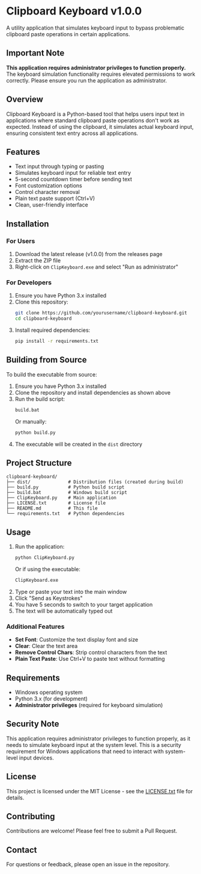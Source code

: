 # Clipboard Keyboard v1.0.0

A utility application that simulates keyboard input to bypass problematic clipboard paste operations in certain applications.

## Important Note
**This application requires administrator privileges to function properly.** The keyboard simulation functionality requires elevated permissions to work correctly. Please ensure you run the application as administrator.

## Overview

Clipboard Keyboard is a Python-based tool that helps users input text in applications where standard clipboard paste operations don't work as expected. Instead of using the clipboard, it simulates actual keyboard input, ensuring consistent text entry across all applications.

## Features

- Text input through typing or pasting
- Simulates keyboard input for reliable text entry
- 5-second countdown timer before sending text
- Font customization options
- Control character removal
- Plain text paste support (Ctrl+V)
- Clean, user-friendly interface

## Installation

### For Users
1. Download the latest release (v1.0.0) from the releases page
2. Extract the ZIP file
3. Right-click on `ClipKeyboard.exe` and select "Run as administrator"

### For Developers
1. Ensure you have Python 3.x installed
2. Clone this repository:
   ```bash
   git clone https://github.com/yourusername/clipboard-keyboard.git
   cd clipboard-keyboard
   ```
3. Install required dependencies:
   ```bash
   pip install -r requirements.txt
   ```

## Building from Source

To build the executable from source:

1. Ensure you have Python 3.x installed
2. Clone the repository and install dependencies as shown above
3. Run the build script:
   ```bash
   build.bat
   ```
   Or manually:
   ```bash
   python build.py
   ```
4. The executable will be created in the `dist` directory

## Project Structure

```
clipboard-keyboard/
├── dist/              # Distribution files (created during build)
├── build.py           # Python build script
├── build.bat          # Windows build script
├── ClipKeyboard.py    # Main application
├── LICENSE.txt        # License file
├── README.md          # This file
└── requirements.txt   # Python dependencies
```

## Usage

1. Run the application:
   ```bash
   python ClipKeyboard.py
   ```
   Or if using the executable:
   ```bash
   ClipKeyboard.exe
   ```
2. Type or paste your text into the main window
3. Click "Send as Keystrokes"
4. You have 5 seconds to switch to your target application
5. The text will be automatically typed out

### Additional Features

- **Set Font**: Customize the text display font and size
- **Clear**: Clear the text area
- **Remove Control Chars**: Strip control characters from the text
- **Plain Text Paste**: Use Ctrl+V to paste text without formatting

## Requirements

- Windows operating system
- Python 3.x (for development)
- **Administrator privileges** (required for keyboard simulation)

## Security Note

This application requires administrator privileges to function properly, as it needs to simulate keyboard input at the system level. This is a security requirement for Windows applications that need to interact with system-level input devices.

## License

This project is licensed under the MIT License - see the [LICENSE.txt](LICENSE.txt) file for details.

## Contributing

Contributions are welcome! Please feel free to submit a Pull Request.

## Contact

For questions or feedback, please open an issue in the repository.
